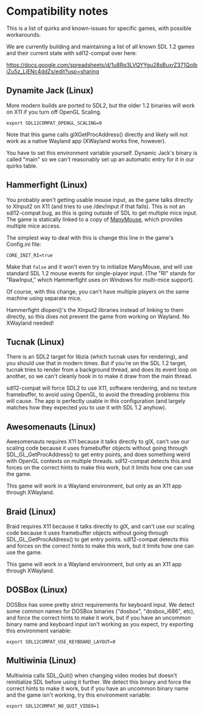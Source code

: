 # Compatibility notes

This is a list of quirks and known-issues for specific games, with possible
workarounds.

We are currently building and maintaining a list of all known SDL 1.2 games
and their current state with sdl12-compat over here:

https://docs.google.com/spreadsheets/d/1u8Rq3LVQYYgu28sBuxrZ371QolbiZu5z_LjENc4ddZs/edit?usp=sharing



## Dynamite Jack (Linux)

More modern builds are ported to SDL2, but the older 1.2 binaries will work
on X11 if you turn off OpenGL Scaling.

    export SDL12COMPAT_OPENGL_SCALING=0

Note that this game calls glXGetProcAddress() directly and likely will not
work as a native Wayland app (XWayland works fine, however).

You have to set this environment variable yourself. Dynamic Jack's binary
is called "main" so we can't reasonably set up an automatic entry for it in
our quirks table.


## Hammerfight (Linux)

You probably aren't getting usable mouse input, as the game talks directly to
XInput2 on X11 (and tries to use /dev/input if that fails). This is not an
sdl12-compat bug, as this is going outside of SDL to get multiple mice
input. The game is statically linked to a copy of
[ManyMouse](https://icculus.org/manymouse/), which provides multiple mice
access.


The simplest way to deal with this is change this line in the game's
Config.ini file:

    CORE_INIT_RI=true

Make that `false` and it won't even try to initialize ManyMouse, and will use
standard SDL 1.2 mouse events for single-player input. (The "RI" stands for
"RawInput," which Hammerfight uses on Windows for multi-mice support).

Of course, with this change, you can't have multiple players on the same
machine using separate mice.

Hammerfight dlopen()'s the XInput2 libraries instead of linking to them
directly, so this does not prevent the game from working on Wayland. No
XWayland needed!


## Tucnak (Linux)

There is an SDL2 target for libzia (which tucnak uses for rendering), and you
should use that in modern times. But if you're on the SDL 1.2 target,
tucnak tries to render from a background thread, and does its event loop on
another, so we can't cleanly hook in to make it draw from the main thread.

sdl12-compat will force SDL2 to use X11, software rendering, and no texture
framebuffer, to avoid using OpenGL, to avoid the threading problems this
will cause. The app is perfectly usable in this configuration (and largely
matches how they expected you to use it with SDL 1.2 anyhow).


## Awesomenauts (Linux)

Awesomenauts requires X11 because it talks directly to glX, can't use our
scaling code because it uses framebuffer objects without going through
SDL_GL_GetProcAddress() to get entry points, and does something weird with
OpenGL contexts on multiple threads. sdl12-compat detects this and forces
on the correct hints to make this work, but it limits how one can use the
game.

This game will work in a Wayland environment, but only as an X11 app through
XWayland.


## Braid (Linux)

Braid requires X11 because it talks directly to glX, and can't use our
scaling code because it uses framebuffer objects without going through
SDL_GL_GetProcAddress() to get entry points. sdl12-compat detects this
and forces on the correct hints to make this work, but it limits how
one can use the game.

This game will work in a Wayland environment, but only as an X11 app through
XWayland.


## DOSBox (Linux)

DOSBox has some pretty strict requirements for keyboard input. We detect
some common names for DOSBox binaries ("dosbox", "dosbox_i686", etc), and
force the correct hints to make it work, but if you have an uncommon binary
name and keyboard input isn't working as you expect, try exporting this
environment variable:

    export SDL12COMPAT_USE_KEYBOARD_LAYOUT=0


## Multiwinia (Linux)

Multiwinia calls SDL_Quit() when changing video modes but doesn't
reinitialize SDL before using it further. We detect this binary and force
the correct hints to make it work, but if you have an uncommon binary
name and the game isn't working, try this environment variable:

    export SDL12COMPAT_NO_QUIT_VIDEO=1

